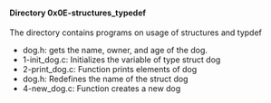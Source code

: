 #### Directory 0x0E-structures_typedef
The directory contains programs on usage of structures and typdef
* dog.h: gets the name, owner, and age of the dog.
* 1-init_dog.c: Initializes the variable of type struct dog
* 2-print_dog.c: Function prints elements of dog
* dog.h: Redefines the name of the struct dog
* 4-new_dog.c: Function creates a new dog

